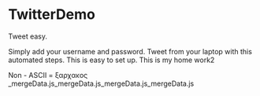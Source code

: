# TwitterDemo
Tweet easy.

Simply add your username and password.
Tweet from your laptop with this automated steps.
This is easy to set up.
This is my home work2

Non - ASCII = ξαρχακος _mergeData.js_mergeData.js_mergeData.js_mergeData.js
